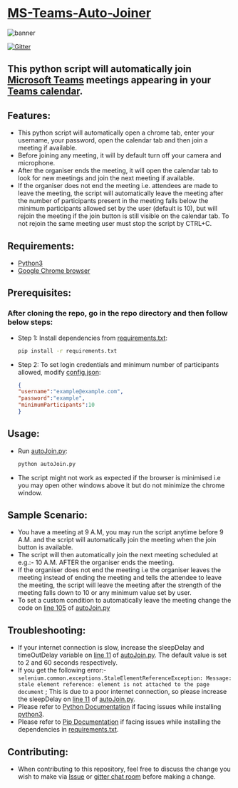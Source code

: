 # [MS-Teams-Auto-Joiner](https://github.com/atharva-lipare/MS-Teams-Auto-Joiner)

![banner](https://i.imgur.com/xtq5Muz.png)

[![Gitter](https://badges.gitter.im/MS-Teams-Auto-Joiner/community.svg)](https://gitter.im/MS-Teams-Auto-Joiner/community?utm_source=badge&utm_medium=badge&utm_campaign=pr-badge)

## This python script will automatically join [Microsoft Teams](https://www.microsoft.com/en-in/microsoft-365/microsoft-teams/group-chat-software) meetings appearing in your [Teams calendar](https://teams.microsoft.com/_#/calendarv2).

## Features:
- This python script will automatically open a chrome tab, enter your username, your password, open the calendar tab and then join a meeting if available.
- Before joining any meeting, it will by default turn off your camera and microphone.
- After the organiser ends the meeting, it will open the calendar tab to look for new meetings and join the next meeting if available.
- If the organiser does not end the meeting i.e. attendees are made to leave the meeting, the script will automatically leave the meeting after the number of participants present in the meeting falls below the minimum participants allowed set by the user (default is 10), but will rejoin the meeting if the join button is still visible on the calendar tab. To not rejoin the same meeting user must stop the script by CTRL+C.

## Requirements:
- [Python3](https://www.python.org/downloads/)
- [Google Chrome browser](https://www.google.com/intl/en_in/chrome/)

## Prerequisites:
### After cloning the repo, go in the repo directory and then follow below steps:
- Step 1:
    Install dependencies from [requirements.txt](requirements.txt):
    ```bash
    pip install -r requirements.txt
    ```

- Step 2:
    To set login credentials and minimum number of participants allowed, modify [config.json](config.json):
    ```json
    {
    "username":"example@example.com",
    "password":"example",
    "minimumParticipants":10
    }
    ```
## Usage:
-   Run [autoJoin.py](autoJoin.py):
    ```bash
    python autoJoin.py
    ```
- The script might not work as expected if the browser is minimised i.e you may open other windows above it but do not minimize the chrome window.

## Sample Scenario:
- You have a meeting at 9 A.M, you may run the script anytime before 9 A.M. and the script will automatically join the meeting when the join button is available.
- The script will then automatically join the next meeting scheduled at e.g.:- 10 A.M. AFTER the organiser ends the meeting.
- If the organiser does not end the meeting i.e the organiser leaves the meeting instead of ending the meeting and tells the attendee to leave the meeting, the script will leave the meeting after the strength of the meeting falls down to 10 or any minimum value set by user.
- To set a custom condition to automatically leave the meeting change the code on [line 105](https://github.com/atharva-lipare/MS-Teams-Auto-Joiner/blob/9a63c80b82bd7fea0211898cf0e5af4e889945bb/autoJoin.py#L105) of [autoJoin.py](autoJoin.py)

## Troubleshooting:
- If your internet connection is slow, increase the sleepDelay and timeOutDelay variable on [line 11](https://github.com/atharva-lipare/MS-Teams-Auto-Joiner/blob/9a63c80b82bd7fea0211898cf0e5af4e889945bb/autoJoin.py#L11) of [autoJoin.py](autoJoin.py). The default value is set to 2 and 60 seconds respectively.
- If you get the following error:- ```selenium.common.exceptions.StaleElementReferenceException: Message: stale element reference: element is not attached to the page document``` ; This is due to a poor internet connection, so please increase the sleepDelay on [line 11](https://github.com/atharva-lipare/MS-Teams-Auto-Joiner/blob/9a63c80b82bd7fea0211898cf0e5af4e889945bb/autoJoin.py#L11) of [autoJoin.py](autoJoin.py).
- Please refer to [Python Documentation](https://www.python.org) if facing issues while installing [python3](https://www.python.org/downloads/). 
- Please refer to [Pip Documentation](https://pip.pypa.io/en/stable/) if facing issues while installing the dependencies in [requirements.txt](requirements.txt).

## Contributing:
- When contributing to this repository, feel free to discuss the change you wish to make via [Issue](https://github.com/atharva-lipare/MS-Teams-Auto-Joiner/issues) or [gitter chat room](https://gitter.im/MS-Teams-Auto-Joiner/community?utm_source=share-link&utm_medium=link&utm_campaign=share-link) before making a change.

